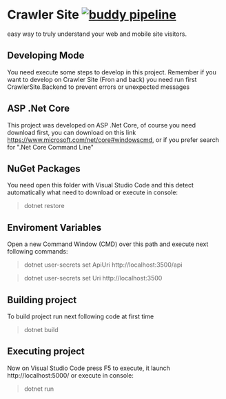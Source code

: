 # Crawler Site [![buddy pipeline](https://app.buddy.works/crawlersite/crawlersite-web/pipelines/pipeline/50098/badge.svg?token=1e45d92e340c928b9dde77760895f7ef83ee072a653f11741814de9b5f1dad76 "buddy pipeline")](https://app.buddy.works/crawlersite/crawlersite-web/pipelines/pipeline/50098)
easy way to truly understand your web and mobile site visitors. 

## Developing Mode

You need execute some steps to develop in this project. Remember if you want to develop on Crawler Site (Fron and back) you need run first CrawlerSite.Backend to prevent errors or unexpected messages

## ASP .Net Core

This project was developed on ASP .Net Core, of course you need download first, you can download on this link https://www.microsoft.com/net/core#windowscmd, or if you prefer search for ".Net Core Command Line"

## NuGet Packages

You need open this folder with Visual Studio Code and this detect automatically what need to download or execute in console:

> dotnet restore

## Enviroment Variables

Open a new Command Window (CMD) over this path and execute next following commands:

> dotnet user-secrets set ApiUri http://localhost:3500/api

> dotnet user-secrets set Uri http://localhost:3500

## Building project

To build project run next following code at first time

> dotnet build

## Executing project 

Now on Visual Studio Code press F5 to execute, it launch http://localhost:5000/ or execute in console:

> dotnet run
